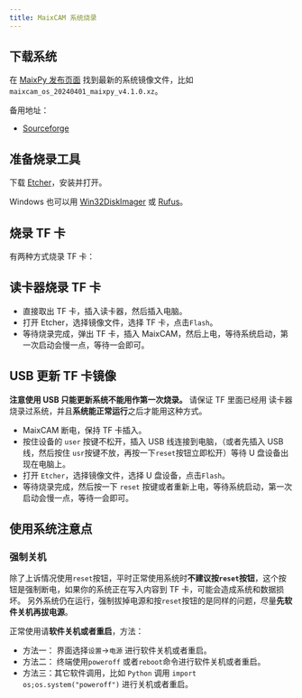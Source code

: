 ```yaml
---
title: MaixCAM 系统烧录
---
```



## 下载系统

在 [MaixPy 发布页面](https://github.com/sipeed/MaixPy/releases) 找到最新的系统镜像文件，比如`maixcam_os_20240401_maixpy_v4.1.0.xz`。

备用地址：
* [Sourceforge](https://sourceforge.net/projects/maixpy/files/)


## 准备烧录工具

下载 [Etcher](https://etcher.balena.io/)，安装并打开。

Windows 也可以用 [Win32DiskImager](https://sourceforge.net/projects/win32diskimager/) 或 [Rufus](https://rufus.ie/)。


## 烧录 TF 卡

有两种方式烧录 TF 卡：

## 读卡器烧录 TF 卡

* 直接取出 TF 卡，插入读卡器，然后插入电脑。
* 打开 Etcher，选择镜像文件，选择 TF 卡，点击`Flash`。
* 等待烧录完成，弹出 TF 卡，插入 MaixCAM，然后上电，等待系统启动，第一次启动会慢一点，等待一会即可。

## USB 更新 TF 卡镜像

**注意使用 USB 只能更新系统不能用作第一次烧录。**
请保证 TF 里面已经用 读卡器烧录过系统，并且**系统能正常运行**之后才能用这种方式。

* MaixCAM 断电，保持 TF 卡插入。
* 按住设备的 `user` 按键不松开，插入 USB 线连接到电脑，（或者先插入 USB 线，然后按住 `usr`按键不放，再按一下`reset`按钮立即松开）等待 U 盘设备出现在电脑上。
* 打开 `Etcher`，选择镜像文件，选择 U 盘设备，点击`Flash`。
* 等待烧录完成，然后按一下 `reset` 按键或者重新上电，等待系统启动，第一次启动会慢一点，等待一会即可。


## 使用系统注意点

### 强制关机

除了上诉情况使用`reset`按钮，平时正常使用系统时**不建议按`reset`按钮**，这个按钮是强制断电，如果你的系统正在写入内容到 TF 卡，可能会造成系统和数据损坏。
另外系统仍在运行，强制拔掉电源和按`reset`按钮的是同样的问题，尽量**先软件关机再拔电源**。

正常使用请**软件关机或者重启**，方法：
* 方法一： 界面选择`设置`->`电源` 进行软件关机或者重启。
* 方法二： 终端使用`poweroff` 或者`reboot`命令进行软件关机或者重启。
* 方法三：其它软件调用，比如 `Python` 调用 `import os;os.system("poweroff")` 进行关机或者重启。






